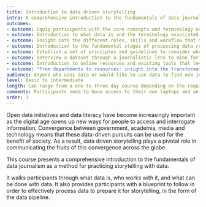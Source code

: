 ```yaml
---
title: Introduction to data driven storytelling
intro: A comprehensive introduction to the fundamentals of data journalism as a method for practicing storytelling with data
outcomes:
- outcome: Equip participants with the core concepts and terminology used in the field of data journalism so they are able to critically engage in discussions around the role of data in communication
- outcome: Introduction to what data is and the terminology associated with working with data
- outcome: Insight into the different roles, skills and workflow that make up a data unit
- outcome: Introduction to the fundamental stages of processing data required in developing a data driven story
- outcome: Establish a set of principles and guidelines to consider when planning and producing a data driven story through the analysis and critique of data driven stories published in newsrooms across the globe
- outcome: Interview a dataset through a journalistic lens to mine for potential stories
- outcome: Introduction to online resources and existing tools that leverage data to tell a different story about the society we live in
- outcome: "From departments to resources: insight into the transformation of the newsroom in support of a data unit"
audience: Anyone who uses data or would like to use data to find new insights, spot patterns, trends or anomalies, or communicate effectively using data to their intended audience.
level: Basic to intermediate
length: Can range from a one to three day course depending on the required modules
comments: Participants need to have access to their own laptops and an activated Google account.
order: 1
---
```

Open data initiatives and data literacy have become increasingly important as the digital age opens up new ways for people to access and interrogate information. Convergence between government, academia, media and technology means that these data-driven pursuits can be used for the benefit of society. As a result, data driven storytelling plays a pivotal role in communicating the fruits of this convergence across the globe.

This course presents a comprehensive introduction to the fundamentals of data journalism as a method for practicing storytelling with data.

It walks participants through what data is, who works with it, and what can be done with data. It also provides participants with a blueprint to follow in order to effectively process data to prepare it for storytelling, in the form of the data pipeline.